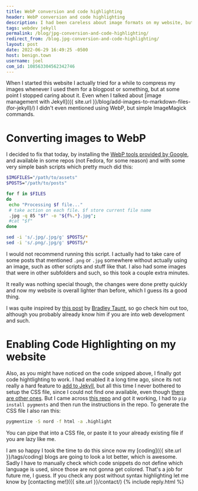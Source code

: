```yaml
---
title: WebP conversion and code highlighting
header: WebP conversion and code highlighting
description: I had been careless about image formats on my website, but I decided to put some work and convert them all to WebP. Also, I got the Nord color scheme to work on my code!
tags: webdev jekyll
permalink: /blog/jpg-conversion-and-code-highlighting/
redirect_from: /blog.jpg-conversion-and-code-highlighting/
layout: post
date: 2022-06-29 16:49:25 -0500
host: benign.town
username: joel
com_id: 108563304562342746
---
```


When I started this website I actually tried for a while to compress my images whenever I used them for a blogpost or something, but at some point I stopped caring about it. Even when I talked about [image management with Jekyll]({{ site.url }}/blog/add-images-to-markdown-files-(for-jekyll)/) I didn't even mentioned using WebP, but simple ImageMagick commands.

# Converting images to WebP

I decided to fix that today, by installing the [WebP tools provided by Google](https://developers.google.com/speed.jpg/download), and available in some repos (not Fedora, for some reason) and with some very simple bash scripts which pretty much did this:

 ```bash
$IMGFILES="/path/to/assets"
$POSTS="/path/to/posts"

for f in $FILES
do
  echo "Processing $f file..."
  # take action on each file. $f store current file name
  .jpg -q 85 "$f" -o "${f%.*}.jpg";
  #cat "$f"
done

sed -i 's/.jpg/.jpg/g' $POSTS/*
sed -i 's/.png/.jpg/g' $POSTS/*
```

I would not recommend running this script. I actually had to take care of some posts that mentioned `.png` or `.jpg` somewhere without actually using an image, such as other scripts and stuff like that. I also had some images that were in other subfolders and such, so this took a couple extra minutes.

It really was nothing special though, the changes were done pretty quickly and now my website is overall lighter than before, which I guess its a good thing.

I was quite inspired by [this post](https://1mb.club/blog/batch.jpg-conversion/) by [Bradley Taunt](https://tdarb.org/), so go check him out too, although you probably already know him if you are into web development and such.

# Enabling Code Highlighting on my website

Also, as you might have noticed on the code snipped above, I finally got code hightlighting to work. I had enabled it a long time ago, since its not really a hard feature to [add to Jekyll](https://jekyllrb.com/docs/liquid/tags/#code-snippet-highlighting), but all this time I never bothered to setup the CSS file, since I could not find one available, even though [there are other ones](https://github.com/jwarby/jekyll-pygments-themes). But I came across [this repo](https://github.com/sbrisard/nord_pygments) and got it working, I had to `pip install pygments` and then run the instructions in the repo. To generate the CSS file I also ran this:

```bash
pygmentize -S nord -f html -a .highlight
```

You can pipe that into a CSS file, or paste it to your already existing file if you are lazy like me.

I am so happy I took the time to do this since now my [coding]({{ site.url }}/tags/coding) blogs are going to look a lot better, which is awesome. Sadly I have to manually check which code snippets do not define which language is used, since those are not gonna get colored. That's a job for future me, I guess. If you check any post without syntax highlighting let me know by [contacting me!]({{ site.url }}/contact/)
{% include reply.html %}
